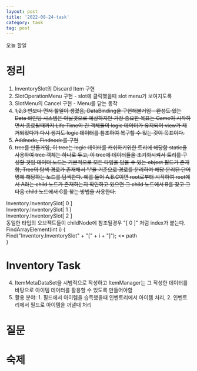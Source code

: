 ```yaml
---
layout: post
title: '2022-08-24-task'
category: task
tag: post
---
```


오늘 할일
# 정리
1. InventorySlot의 Discard Item 구현
2. SlotOperationMenu 구현 - slot에 클릭했을때 slot menu가 보여지도록
3. SlotMenu의 Cancel 구현 - Menu를 닫는 동작
4. ~~1,2,3 번보다 먼저 할일이 생겼음, DataBinding을 구현해볼거임 - 완성도 있는 Data 바인딩 시스템은 아닐것으로 예상하지만 가장 중요한 목표는 Game이 시작하면서 종료될때까지 Life Time이 긴 객체들의 logic 데이터가 유지되어 view가 제거되었다가 다시 생겨도 logic 데이터를 참조하여 복구할 수 있는 것이 목표이다.~~
5. ~~Addnode, Findnode를 구현~~
6. ~~tree를 만들거임, 이 tree는 logic 데이터를 캐쉬하기위한 트리에 해당함
static을 사용하여 tree 객체는 하나로 두고, 이 tree에 데이터들을 초기화시켜서 트리를 구성할 것임
데이터 노드는 기본적으로 모든 타입을 담을 수 있는 object 필드가 존재함,
Tree의 탐색 경로가 존재해서 "."을 기준으로 경로를 분리하며 해당 분리된 단어명에 해당하는 노드를 탐색한다.
예를 들어 A.B.C이면 root로부터 시작하여 root에서 A라는 child 노드가 존재하는지 확인하고 있으면 그 child 노드에서 B를 찾고 그 다음 child 노드에서 C를 찾는 방법을 사용한다.~~

Inventory.InventorySlot[ 0 ]  
Inventory.InventorySlot[ 1 ]   
Inventory.InventorySlot[ 2 ]   
동일한 타입의 오브젝트들이 childNode에 참조될경우 "[ 0 ]" 처럼 index가 붙는다.
FindArrayElement(int i)
{  
Find("Inventory.InventorySlot" + "[" + i + "]"); <= path  
}




# Inventory Task
4. ItemMetaDataSet을 시범적으로 작성하고 ItemManager는 그 작성한 데이터를 바탕으로 아이템 데이터를 활용할 수 있도록 만들어야함
5. 활용 분야: 1. 필드에서 아이템을 습득했을때 인벤토리에서 아이템 처리, 2. 인벤토리에서 필드로 아이템을 꺼낼때 처리


# 질문


# 숙제
